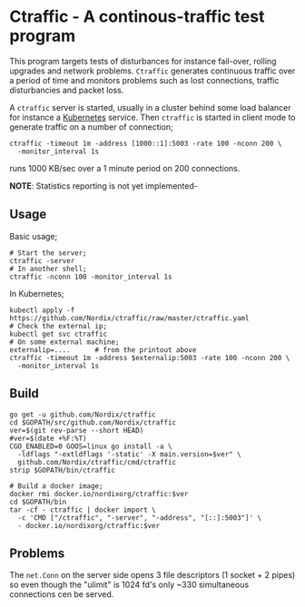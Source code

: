 # Ctraffic - A continous-traffic test program

This program targets tests of disturbances for instance fail-over,
rolling upgrades and network problems. `Ctraffic` generates continuous
traffic over a period of time and monitors problems such as lost
connections, traffic disturbancies and packet loss.

A `ctraffic` server is started, usually in a cluster behind some load
balancer for instance a [Kubernetes](https://kubernetes.io/)
service. Then `ctraffic` is started in client mode to generate traffic
on a number of connection;

```
ctraffic -timeout 1m -address [1000::1]:5003 -rate 100 -nconn 200 \
  -monitor_interval 1s
```

runs 1000 KB/sec over a 1 minute period on 200 connections.


**NOTE**: Statistics reporting is not yet implemented-


## Usage

Basic usage;
```
# Start the server;
ctraffic -server
# In another shell;
ctraffic -nconn 100 -monitor_interval 1s
```

In Kubernetes;
```
kubectl apply -f https://github.com/Nordix/ctraffic/raw/master/ctraffic.yaml
# Check the external ip;
kubectl get svc ctraffic
# On some external machine;
externalip=....      # from the printout above
ctraffic -timeout 1m -address $externalip:5003 -rate 100 -nconn 200 \
  -monitor_interval 1s
```

## Build

```
go get -u github.com/Nordix/ctraffic
cd $GOPATH/src/github.com/Nordix/ctraffic
ver=$(git rev-parse --short HEAD)
#ver=$(date +%F:%T)
CGO_ENABLED=0 GOOS=linux go install -a \
  -ldflags "-extldflags '-static' -X main.version=$ver" \
  github.com/Nordix/ctraffic/cmd/ctraffic
strip $GOPATH/bin/ctraffic

# Build a docker image;
docker rmi docker.io/nordixorg/ctraffic:$ver
cd $GOPATH/bin
tar -cf - ctraffic | docker import \
  -c 'CMD ["/ctraffic", "-server", "-address", "[::]:5003"]' \
  - docker.io/nordixorg/ctraffic:$ver
```


## Problems

The `net.Conn` on the server side opens 3 file descriptors (1 socket +
2 pipes) so even though the "ulimit" is 1024 fd's only ~330 simultaneous
connections cen be served.
